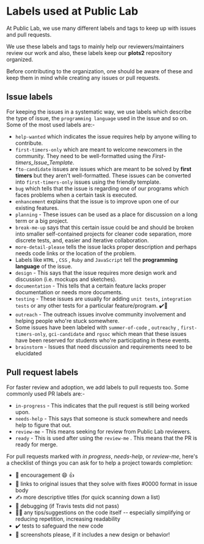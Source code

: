 # Labels used at Public Lab
At Public Lab, we use many different labels and tags to keep up with issues and pull requests.

We use these labels and tags to mainly help our reviewers/maintainers review our work and also, these labels keep our **plots2** repository organized.

Before contributing to the organization, one should be aware of these and keep them in mind while creating any issues or pull requests.

## Issue labels
For keeping the issues in a systematic way, we use labels which describe the type of issue, the  ` programming language ` used in the issue and so on.
Some of the most used labels are:-
* ` help-wanted ` which indicates the issue requires help by anyone willing to contribute.
* ` first-timers-only ` which are meant to welcome newcomers in the community. They need to be well-formatted using the *First-timers_Issue_Template*.
* ` fto-candidate ` issues are issues which are meant to be solved by **first timers** but they aren't well-formatted. These issues can be converted into ` first-timers-only ` issues using the friendly template.
* ` bug ` which tells that the issue is regarding one of our programs which faces problems when a certain task is executed.
* ` enhancement ` explains that the issue is to improve upon one of our existing features.
* ` planning ` - These issues can be used as a place for discussion on a long term or a big project.
* ` break-me-up ` says that this certain issue could be and should be broken into smaller self-contained projects for cleaner code separation, more discrete tests, and, easier and iterative collaboration.
* ` more-detail-please ` tells the issue lacks proper description and perhaps needs code links or the location of the problem.
* Labels like ` HTML ` , ` CSS ` , ` Ruby ` and ` JavaScript ` tell the **programming language** of the issue.
* ` design ` - This says that the issue requires more design work and discussion (i.e. mockups and sketches).
* ` documentation ` - This tells that a certain feature lacks proper documentation or needs more documents.
* ` testing ` - These issues are usually for adding `unit tests`, `integration tests` or any other tests for a particular feature/program. :heavy_check_mark:💯
* ` outreach ` - The outreach issues involve community involvement and helping people who're stuck somewhere.
* Some issues have been labeled with ` summer-of-code ` , ` outreachy ` , ` first-timers-only `, ` gci-candidate ` and ` rgsoc ` which mean that these issues have been reserved for students who're participating in these events.
* `brainstorm` - Issues that need discussion and requirements need to be elucidated

## Pull request labels
For faster review and adoption, we add labels to pull requests too.
Some commonly used PR labels are:-
* ` in-progress ` - This indicates that the pull request is still being worked upon.
* ` needs-help ` - This says that someone is stuck somewhere and needs help to figure that out.
* ` review-me ` - This means seeking for review from Public Lab reviewers.
* ` ready ` - This is used after using the ` review-me ` . This means that the PR is ready for merge.

For pull requests marked with *in progress*, *needs-help*, or *review-me*, here's a checklist of things you can ask for to help a project towards completion:

  * 🎉 encouragement 😄 👍
  * 🔗 links to original issues that they solve with fixes #0000 format in issue body
  * ✍️ more descriptive titles (for quick scanning down a list)
  * 🐞 debugging (if Travis tests did not pass)
  * 👩‍💻 any tips/suggestions on the code itself -- especially simplifying or reducing repetition, increasing readability
  * ✔️ tests to safeguard the new code
  * 📸 screenshots please, if it includes a new design or behavior!
